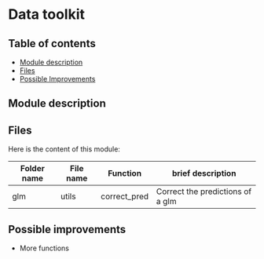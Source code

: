 # Data toolkit

## Table of contents

- [Module description](#description)
- [Files](#files)
- [Possible Improvements](#improvements)

## Module description <a name="description"></a>

## Files <a name="files"></a>

Here is the content of this module:

| Folder name | File name | Function     | brief description                |
| ----------- | --------- | ------------ | -------------------------------- |
| glm         | utils     | correct_pred | Correct the predictions of a glm |

## Possible improvements <a name="improvements"></a>

- More functions
